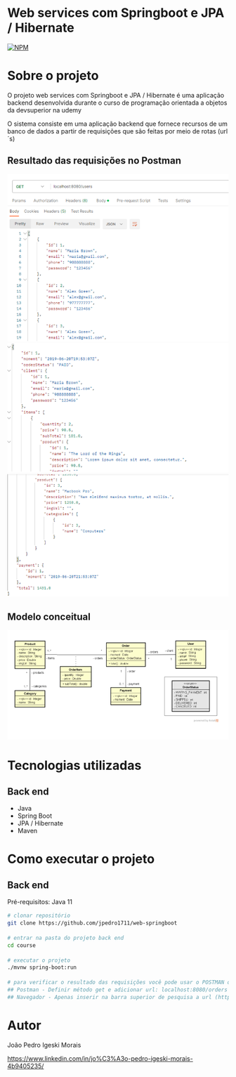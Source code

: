 # Web services com Springboot e JPA / Hibernate
[![NPM](https://img.shields.io/npm/l/react)](https://github.com/jpedro1711/web-springboot/blob/main/LICENSE) 

# Sobre o projeto

O projeto web services com Springboot e JPA / Hibernate é uma aplicação backend desenvolvida durante o curso de programação orientada a objetos da devsuperior na udemy

O sistema consiste em uma aplicação backend que fornece recursos de um banco de dados a partir de requisições que são feitas por meio de rotas (url´s)

## Resultado das requisições no Postman
![Result 1](https://github.com/jpedro1711/web-springboot/blob/main/assets/Captura%20de%20tela%202023-06-07%20193041.png)
![Result 2](https://github.com/jpedro1711/web-springboot/blob/main/assets/Captura%20de%20tela%202023-06-07%20193347.png)
![Result 3](https://github.com/jpedro1711/web-springboot/blob/main/assets/Captura%20de%20tela%202023-06-07%20193422.png)

## Modelo conceitual
![Modelo Conceitual](https://github.com/jpedro1711/web-springboot/blob/main/assets/Captura%20de%20tela%202023-06-07%20193758.png)

# Tecnologias utilizadas
## Back end
- Java
- Spring Boot
- JPA / Hibernate
- Maven

# Como executar o projeto

## Back end
Pré-requisitos: Java 11

```bash
# clonar repositório
git clone https://github.com/jpedro1711/web-springboot

# entrar na pasta do projeto back end
cd course

# executar o projeto
./mvnw spring-boot:run

# para verificar o resultado das requisições você pode usar o POSTMAN ou o seu navegador
## Postman - Definir método get e adicionar url: localhost:8080/orders ou localhost:8080/users
## Navegador - Apenas inserir na barra superior de pesquisa a url (http://localhost:8080/orders ou http://localhost:8080/users)
```

# Autor

João Pedro Igeski Morais

https://www.linkedin.com/in/jo%C3%A3o-pedro-igeski-morais-4b9405235/
